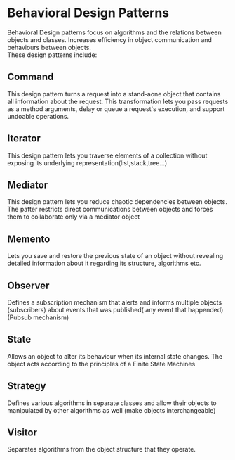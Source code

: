 # Behavioral Design Patterns
Behavioral Design patterns focus on algorithms and the relations between objects and classes. Increases efficiency in object communication and behaviours between objects. <br/>
These design patterns include: <br/>

## Command
This design pattern turns a request into a stand-aone object that contains all information about the request. This transformation lets you pass requests as a method arguments, delay or queue a request's execution, and support undoable operations.
## Iterator
This design pattern lets you traverse elements of a collection without exposing its underlying representation(list,stack,tree...)
## Mediator
This design pattern lets you reduce chaotic dependencies between objects. The patter restricts direct communications between objects and forces them to collaborate only via a mediator object
## Memento
Lets you save and restore the previous state of an object without revealing detailed information about it regarding its structure, algorithms etc.
## Observer
Defines a subscription mechanism that alerts and informs multiple objects (subscribers) about events that was published( any event that happended)(Pubsub mechanism)
## State
Allows an object to alter its behaviour when its internal state changes. The object acts according to the principles of a Finite State Machines
## Strategy
Defines various algorithms in separate classes and allow their objects to manipulated by other algorithms as well (make objects interchangeable)
## Visitor
Separates algorithms from the object structure that they operate.
